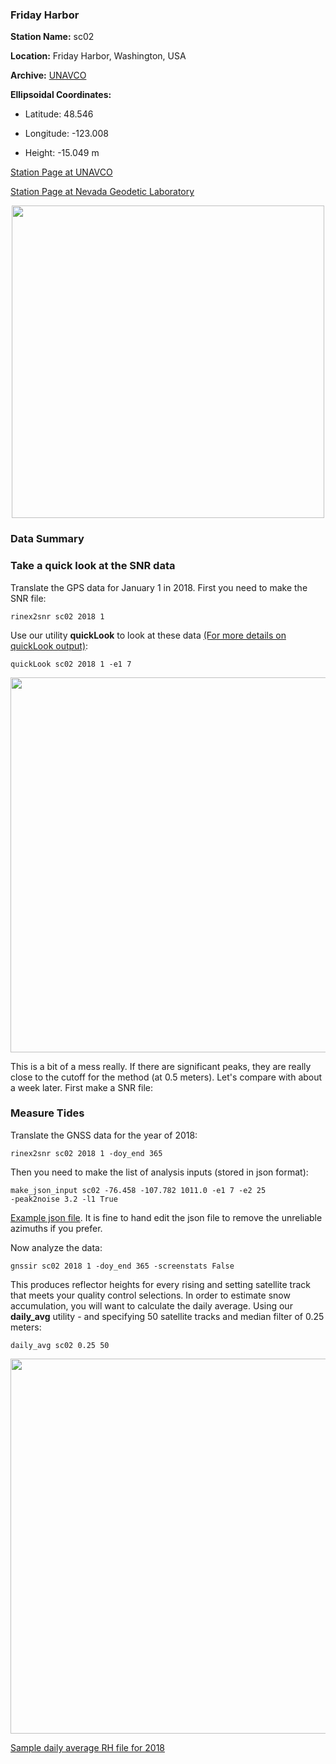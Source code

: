 ### Friday Harbor

**Station Name:** sc02

**Location:** Friday Harbor, Washington, USA 

**Archive:** [UNAVCO](http://www.unavco.org)

**Ellipsoidal Coordinates:**

- Latitude: 48.546

- Longitude: -123.008  

- Height: -15.049 m

[Station Page at UNAVCO](https://www.unavco.org/instrumentation/networks/status/nota/overview/SC02)

[Station Page at Nevada Geodetic Laboratory](http://geodesy.unr.edu/NGLStationPages/stations/SC02.sta)


<p align="center">
<img src="http://gnss-reflections.org/static/images/SC02.jpg" width="500"/>
</P>


### Data Summary

### Take a quick look at the SNR data

Translate the GPS data for January 1 in 2018. First you need to make the SNR file:

<code>rinex2snr sc02 2018 1</code>

Use our utility **quickLook** to look at these data [(For more details on quickLook output)](../../docs/quickLook_desc.md):

<code>quickLook sc02 2018 1 -e1 7</code>

<img src="sc02-day1-2018.png" width="600"/>

This is a bit of a mess really. If there are significant peaks, they are really 
close to the cutoff for the method (at 0.5 meters). Let's compare with about a week later.
First make a SNR file:


### Measure Tides 

Translate the GNSS data for the year of 2018:

<code>rinex2snr sc02 2018 1 -doy_end 365</code>

Then you need to make the list of analysis inputs (stored in json format):

<code>make_json_input sc02 -76.458  -107.782 1011.0 -e1 7 -e2 25 -peak2noise 3.2 -l1 True</code>

[Example json file](sc02.json). It is fine to hand edit the json file to remove the unreliable azimuths if 
you prefer.

Now analyze the data:

<code>gnssir sc02 2018 1 -doy_end 365 -screenstats False</code>

This produces reflector heights for every rising and setting satellite track that meets your 
quality control selections.  In order to estimate snow accumulation, you will want to calculate
the daily average. Using our **daily_avg** utility - and specifying 50 satellite tracks and median filter of 0.25 meters:

<code>daily_avg sc02 0.25 50</code>

<img src="sc02-req50.png" width="600"/>



[Sample daily average RH file for 2018](sc02_dailyRH.txt)
